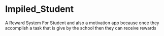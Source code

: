 # Impiled_Student
A Reward System For Student and also a motivation app because once they accomplish a task that is give by the school then they can receive rewards  


